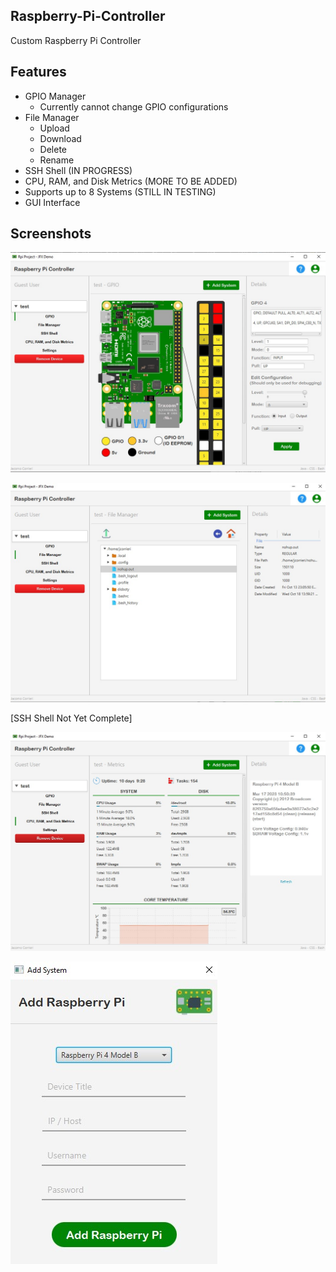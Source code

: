 ## Raspberry-Pi-Controller

Custom Raspberry Pi Controller

## Features

- GPIO Manager
    - Currently cannot change GPIO configurations  
- File Manager 
    - Upload
    - Download
    - Delete
    - Rename
- SSH Shell (IN PROGRESS)
- CPU, RAM, and Disk Metrics (MORE TO BE ADDED)
- Supports up to 8 Systems (STILL IN TESTING)
- GUI Interface

## Screenshots

![GPIO Panel](/gpiosc.jpg?raw=true "GPIO Panel")

![File Manager](/filesc.jpg?raw=true "File Manager")

[SSH Shell Not Yet Complete]

![Metrics Panel](/metricssc.jpg?raw=true "Metrics Panel")

![Add System](/addsys.jpg?raw=true "Add System")


